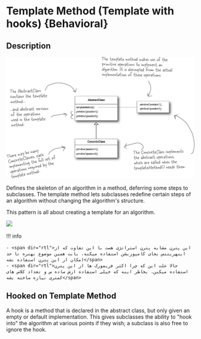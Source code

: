 # Template Method (Template with hooks) {Behavioral}

## Description

![](template_method/image2.jpg)

Defines the skeleton of an algorithm in a method, deferring some steps to subclasses.
The template method lets subclasses redefine certain steps of an algorithm without changing the algorithm's structure.

This pattern is all about creating a template for an algorithm.

<img src="image1.jpg" style="width:3.99367in" />

!!! info

    - <span dir="rtl">این پترن مشابه پترن استراتژی هست با این تفاوت که از اینهریتنس بجای کامپوزیشن استفاده میکنه، بابت همین موضوع بهتره تا حد امکان از این پترن استفاده نشه</span>
    - <span dir="rtl">حالا علت این که چرا اکثر فریمورک ها از این پترن استفاده میکنن، بخاطر اینه که خیلی استفاده ازش ساده س و تعداد کلاس های کمتری نیازه ساخته بشه</span>

## Hooked on Template Method

A hook is a method that is declared in the abstract class, but only given an empty or default implementation.
This gives subclasses the ability to "hook into" the algorithm at various points if they wish; a subclass is also free to ignore the hook.
